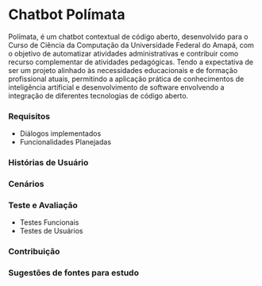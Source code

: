 # Chatbot Polímata
Polímata, é um chatbot contextual de código aberto, desenvolvido para o Curso de Ciência da Computação da Universidade Federal do Amapá, com o objetivo de automatizar atividades administrativas e contribuir como recurso complementar de atividades pedagógicas. Tendo a expectativa de ser um projeto alinhado às necessidades educacionais e de formação profissional atuais, permitindo a aplicação prática de conhecimentos de inteligência artificial e desenvolvimento de software envolvendo a integração de diferentes tecnologias de código aberto.

### Requisitos
* Diálogos implementados
* Funcionalidades Planejadas
### Histórias de Usuário

### Cenários
### Teste e Avaliação
* Testes Funcionais
* Testes de Usuários
### Contribuição
### Sugestões de fontes para estudo


